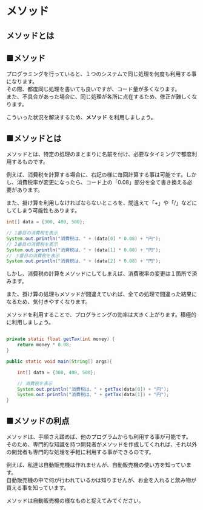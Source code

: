 # メソッド
## メソッドとは

## ■メソッド

プログラミングを行っていると、１つのシステムで同じ処理を何度も利用する事になります。  
その際、都度同じ処理を書いても良いですが、コード量が多くなります。  
また、不具合があった場合に、同じ処理が各所に点在するため、修正が難しくなります。

こういった状況を解決するため、**メソッド** を利用しましょう。


## ■メソッドとは


メソッドとは、特定の処理のまとまりに名前を付け、必要なタイミングで都度利用するものです。

例えば、消費税を計算する場合に、右記の様に毎回計算する事は可能です。しかし、消費税率が変更になったら、コード上の「0.08」部分を全て書き換える必要があります。

また、掛け算を利用しなければならないところを、間違えて「+」や「/」などにしてしまう可能性もあります。


```java
int[] data = {300, 400, 500};

// 1番目の消費税を表示
System.out.println("消費税は、" + (data[0] * 0.08) + "円");
// 2番目の消費税を表示
System.out.println("消費税は、" + (data[1] * 0.08) + "円");
// ３番目の消費税を表示
System.out.println("消費税は、" + (data[2] * 0.08) + "円");

```

しかし、消費税の計算をメソッドにしてしまえば、消費税率の変更は１箇所で済みます。

また、掛け算の処理もメソッドが間違えていれば、全ての処理で間違った結果になるため、気付きやすくなります。

メソッドを利用することで、プログラミングの効率は大きく上がります。積極的に利用しましょう。

```java

private static float getTax(int money) {
    return money * 0.08;
}

public static void main(String[] args){

    int[] data = {300, 400, 500};

    // 消費税を表示
    System.out.println("消費税は、" + getTax(data[0]) + "円");
    System.out.println("消費税は、" + getTax(data[1]) + "円");
}

```

## ■メソッドの利点

メソッドは、手順さえ踏めば、他のプログラムからも利用する事が可能です。  
そのため、専門的な知識を持つ開発者がメソッドを作成してくれれば、それ以外の開発者も専門的な処理を手軽に利用する事ができるのです。

例えば、私達は自動販売機は作れませんが、自動販売機の使い方を知っています。  
自動販売機の中で何が行われているかは知りませんが、お金を入れると飲み物が買える事を知っています。

メソッドは自動販売機の様なものと捉えてみてください。

